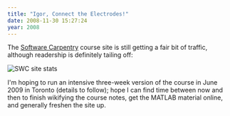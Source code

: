 ```yaml
---
title: "Igor, Connect the Electrodes!"
date: 2008-11-30 15:27:24
year: 2008
---
```

The <a href="http://swc.scipy.org">Software Carpentry</a> course site is still getting a fair bit of traffic, although readership is definitely tailing off:

<img src="{{site.github.url}}/files/2008/11/usage.png" alt="SWC site stats" />

I'm hoping to run an intensive three-week version of the course in June 2009 in Toronto (details to follow); hope I can find time between now and then to finish wikifying the course notes, get the MATLAB material online, and generally freshen the site up.
